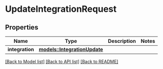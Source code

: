 # UpdateIntegrationRequest

## Properties

Name | Type | Description | Notes
------------ | ------------- | ------------- | -------------
**integration** | [**models::IntegrationUpdate**](IntegrationUpdate.md) |  | 

[[Back to Model list]](../README.md#documentation-for-models) [[Back to API list]](../README.md#documentation-for-api-endpoints) [[Back to README]](../README.md)


